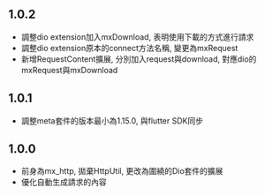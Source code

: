 ## 1.0.2
- 調整dio extension加入mxDownload, 表明使用下載的方式進行請求
- 調整dio extension原本的connect方法名稱, 變更為mxRequest
- 新增RequestContent擴展, 分別加入request與download, 對應dio的mxRequest與mxDownload

## 1.0.1
- 調整meta套件的版本最小為1.15.0, 與flutter SDK同步

## 1.0.0
- 前身為mx_http, 拋棄HttpUtil, 更改為圍繞的Dio套件的擴展
- 優化自動生成請求的內容
